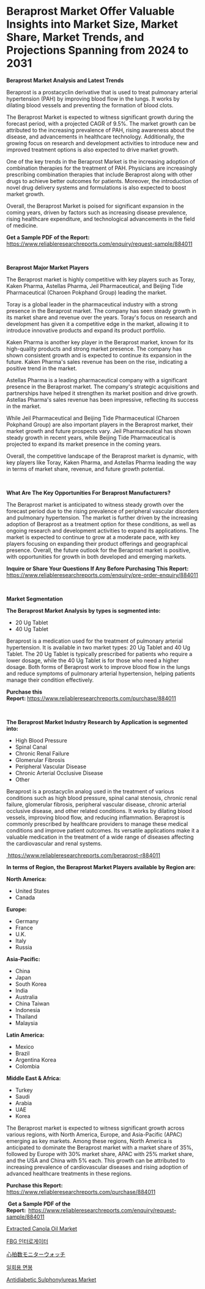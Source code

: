 <p><h1>Beraprost Market Offer Valuable Insights into Market Size, Market Share, Market Trends, and Projections Spanning from 2024 to 2031</h1></p><p><strong>Beraprost Market Analysis and Latest Trends</strong></p>
<p><p>Beraprost is a prostacyclin derivative that is used to treat pulmonary arterial hypertension (PAH) by improving blood flow in the lungs. It works by dilating blood vessels and preventing the formation of blood clots.</p><p>The Beraprost Market is expected to witness significant growth during the forecast period, with a projected CAGR of 9.5%. The market growth can be attributed to the increasing prevalence of PAH, rising awareness about the disease, and advancements in healthcare technology. Additionally, the growing focus on research and development activities to introduce new and improved treatment options is also expected to drive market growth.</p><p>One of the key trends in the Beraprost Market is the increasing adoption of combination therapies for the treatment of PAH. Physicians are increasingly prescribing combination therapies that include Beraprost along with other drugs to achieve better outcomes for patients. Moreover, the introduction of novel drug delivery systems and formulations is also expected to boost market growth.</p><p>Overall, the Beraprost Market is poised for significant expansion in the coming years, driven by factors such as increasing disease prevalence, rising healthcare expenditure, and technological advancements in the field of medicine.</p></p>
<p><strong>Get a Sample PDF of the Report:&nbsp;</strong> <a href="https://www.reliableresearchreports.com/enquiry/request-sample/884011">https://www.reliableresearchreports.com/enquiry/request-sample/884011</a></p>
<p>&nbsp;</p>
<p><strong>Beraprost Major Market Players</strong></p>
<p><p>The Beraprost market is highly competitive with key players such as Toray, Kaken Pharma, Astellas Pharma, Jeil Pharmaceutical, and Beijing Tide Pharmaceutical (Charoen Pokphand Group) leading the market.</p><p>Toray is a global leader in the pharmaceutical industry with a strong presence in the Beraprost market. The company has seen steady growth in its market share and revenue over the years. Toray's focus on research and development has given it a competitive edge in the market, allowing it to introduce innovative products and expand its product portfolio.</p><p>Kaken Pharma is another key player in the Beraprost market, known for its high-quality products and strong market presence. The company has shown consistent growth and is expected to continue its expansion in the future. Kaken Pharma's sales revenue has been on the rise, indicating a positive trend in the market.</p><p>Astellas Pharma is a leading pharmaceutical company with a significant presence in the Beraprost market. The company's strategic acquisitions and partnerships have helped it strengthen its market position and drive growth. Astellas Pharma's sales revenue has been impressive, reflecting its success in the market.</p><p>While Jeil Pharmaceutical and Beijing Tide Pharmaceutical (Charoen Pokphand Group) are also important players in the Beraprost market, their market growth and future prospects vary. Jeil Pharmaceutical has shown steady growth in recent years, while Beijing Tide Pharmaceutical is projected to expand its market presence in the coming years.</p><p>Overall, the competitive landscape of the Beraprost market is dynamic, with key players like Toray, Kaken Pharma, and Astellas Pharma leading the way in terms of market share, revenue, and future growth potential.</p></p>
<p>&nbsp;</p>
<p><strong>What Are The Key Opportunities For Beraprost Manufacturers?</strong></p>
<p><p>The Beraprost market is anticipated to witness steady growth over the forecast period due to the rising prevalence of peripheral vascular disorders and pulmonary hypertension. The market is further driven by the increasing adoption of Beraprost as a treatment option for these conditions, as well as ongoing research and development activities to expand its applications. The market is expected to continue to grow at a moderate pace, with key players focusing on expanding their product offerings and geographical presence. Overall, the future outlook for the Beraprost market is positive, with opportunities for growth in both developed and emerging markets.</p></p>
<p><strong>Inquire or Share Your Questions If Any Before Purchasing This Report:</strong> <a href="https://www.reliableresearchreports.com/enquiry/pre-order-enquiry/884011">https://www.reliableresearchreports.com/enquiry/pre-order-enquiry/884011</a></p>
<p>&nbsp;</p>
<p><strong>Market Segmentation</strong></p>
<p><strong>The Beraprost Market Analysis by types is segmented into:</strong></p>
<p><ul><li>20 Ug Tablet</li><li>40 Ug Tablet</li></ul></p>
<p><p>Beraprost is a medication used for the treatment of pulmonary arterial hypertension. It is available in two market types: 20 Ug Tablet and 40 Ug Tablet. The 20 Ug Tablet is typically prescribed for patients who require a lower dosage, while the 40 Ug Tablet is for those who need a higher dosage. Both forms of Beraprost work to improve blood flow in the lungs and reduce symptoms of pulmonary arterial hypertension, helping patients manage their condition effectively.</p></p>
<p><strong>Purchase this Report:&nbsp;</strong><a href="https://www.reliableresearchreports.com/purchase/884011">https://www.reliableresearchreports.com/purchase/884011</a></p>
<p>&nbsp;</p>
<p><strong>The Beraprost Market Industry Research by Application is segmented into:</strong></p>
<p><ul><li>High Blood Pressure</li><li>Spinal Canal</li><li>Chronic Renal Failure</li><li>Glomerular Fibrosis</li><li>Peripheral Vascular Disease</li><li>Chronic Arterial Occlusive Disease</li><li>Other</li></ul></p>
<p><p>Beraprost is a prostacyclin analog used in the treatment of various conditions such as high blood pressure, spinal canal stenosis, chronic renal failure, glomerular fibrosis, peripheral vascular disease, chronic arterial occlusive disease, and other related conditions. It works by dilating blood vessels, improving blood flow, and reducing inflammation. Beraprost is commonly prescribed by healthcare providers to manage these medical conditions and improve patient outcomes. Its versatile applications make it a valuable medication in the treatment of a wide range of diseases affecting the cardiovascular and renal systems.</p></p>
<p><a href="https://www.reliableresearchreports.com/beraprost-r884011">&nbsp;https://www.reliableresearchreports.com/beraprost-r884011</a></p>
<p><strong>In terms of Region, the Beraprost Market Players available by Region are:</strong></p>
<p>
    <p> <strong> North America: </strong>
        <ul>
            <li>United States</li>
            <li>Canada</li>
        </ul>
        </p> 
    <p> <strong> Europe: </strong>
        <ul>
            <li>Germany</li>
            <li>France</li>
            <li>U.K.</li>
            <li>Italy</li>
            <li>Russia</li>
        </ul>
        </p> 
    <p> <strong> Asia-Pacific: </strong>
        <ul>
            <li>China</li>
            <li>Japan</li>
            <li>South Korea</li>
            <li>India</li>
            <li>Australia</li>
            <li>China Taiwan</li>
            <li>Indonesia</li>
            <li>Thailand</li>
            <li>Malaysia</li>
        </ul>
        </p> 
    <p> <strong> Latin America: </strong>
        <ul>
            <li>Mexico</li>
            <li>Brazil</li>
            <li>Argentina Korea</li>
            <li>Colombia</li>
        </ul>
        </p> 
    <p> <strong> Middle East & Africa: </strong>
        <ul>
            <li>Turkey</li>
            <li>Saudi</li>
            <li>Arabia</li>
            <li>UAE</li>
            <li>Korea</li>
        </ul>
    </p>
    </p>
<p><p>The Beraprost market is expected to witness significant growth across various regions, with North America, Europe, and Asia-Pacific (APAC) emerging as key markets. Among these regions, North America is anticipated to dominate the Beraprost market with a market share of 35%, followed by Europe with 30% market share, APAC with 25% market share, and the USA and China with 5% each. This growth can be attributed to increasing prevalence of cardiovascular diseases and rising adoption of advanced healthcare treatments in these regions.</p></p>
<p><strong>Purchase this Report: </strong><a href="https://www.reliableresearchreports.com/purchase/884011">https://www.reliableresearchreports.com/purchase/884011</a></p>
<p>&nbsp;<strong>Get a Sample PDF of the Report:&nbsp;&nbsp;</strong><a href="https://www.reliableresearchreports.com/enquiry/request-sample/884011">https://www.reliableresearchreports.com/enquiry/request-sample/884011</a></p>
<p><strong></strong></p>
<p><p><a href="https://www.linkedin.com/pulse/extracted-canola-oilnbspmarket-focuses-market-share-size-dcafe">Extracted Canola Oil Market</a></p><p><a href="https://medium.com/@maksymilianbaran1901/fbg-interrogator-%EC%8B%9C%EC%9E%A5-%EC%8B%9C%EC%9E%A5-cagr-%EC%8B%9C%EC%9E%A5-%ED%8A%B8%EB%A0%8C%EB%93%9C-%EB%B0%8F-%EC%84%B1%EC%9E%A5-%EC%A0%84%EB%9E%B5%EC%97%90-%EB%8C%80%ED%95%9C-%ED%86%B5%EC%B0%B0%EB%A0%A5-5c0d5512ae7c">FBG 인터로게이터</a></p><p><a href="https://medium.com/@jacksonmith1931/%E5%BF%83%E6%8B%8D%E6%95%B0%E3%83%A2%E3%83%8B%E3%82%BF%E3%83%BC%E3%82%A6%E3%82%A9%E3%83%83%E3%83%81%E5%B8%82%E5%A0%B4%E3%83%AC%E3%83%9D%E3%83%BC%E3%83%88%E3%81%AF-%E3%81%93%E3%81%AE%E5%B8%82%E5%A0%B4%E3%81%AE%E6%9C%80%E6%96%B0%E3%81%AE%E3%83%88%E3%83%AC%E3%83%B3%E3%83%89%E3%81%A8%E6%88%90%E9%95%B7%E6%A9%9F%E4%BC%9A%E3%82%92%E6%98%8E%E3%82%89%E3%81%8B%E3%81%AB%E3%81%97%E3%81%A6%E3%81%84%E3%81%BE%E3%81%99-b4c4b749891c">心拍数モニターウォッチ</a></p><p><a href="https://medium.com/@whitneymurphy1982/%EC%9D%BC%ED%9A%8C%EC%9A%A9-%EB%A9%B4%EB%B4%89-%EC%8B%9C%EC%9E%A5%EC%9D%80-%EC%8B%9C%EC%9E%A5-%EC%A0%90%EC%9C%A0%EC%9C%A8-%ED%81%AC%EA%B8%B0-%EB%B0%8F-2031%EB%85%84%EA%B9%8C%EC%A7%80%EC%9D%98-%EC%98%88%EC%B8%A1%EB%90%9C-%EC%98%88%EC%B8%A1%EC%97%90-%EC%B4%88%EC%A0%90%EC%9D%84-%EB%A7%9E%EC%B6%A5%EB%8B%88%EB%8B%A4-d6815cb17910">일회용 면봉</a></p><p><a href="https://www.linkedin.com/pulse/decoding-antidiabetic-sulphonylureas-market-metrics-share-trends-htrdf">Antidiabetic Sulphonylureas Market</a></p></p>